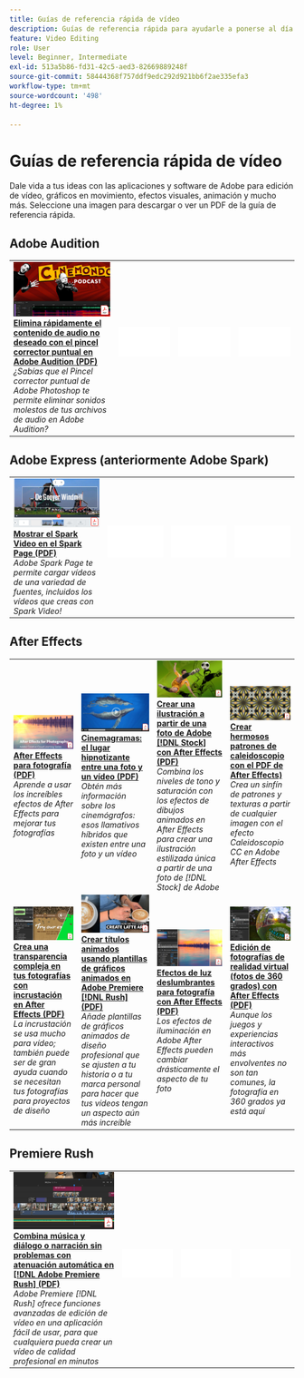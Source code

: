 ```yaml
---
title: Guías de referencia rápida de vídeo
description: Guías de referencia rápida para ayudarle a ponerse al día sobre los productos DVA de Adobe
feature: Video Editing
role: User
level: Beginner, Intermediate
exl-id: 513a5b86-fd31-42c5-aed3-82669889248f
source-git-commit: 58444368f757ddf9edc292d921bb6f2ae335efa3
workflow-type: tm+mt
source-wordcount: '498'
ht-degree: 1%

---
```


# Guías de referencia rápida de vídeo

Dale vida a tus ideas con las aplicaciones y software de Adobe para edición de vídeo, gráficos en movimiento, efectos visuales, animación y mucho más. Seleccione una imagen para descargar o ver un PDF de la guía de referencia rápida.

## Adobe Audition

<table>
<tr>
   <td>
      <a href="assets/QuicklyRemoveUnwantedAudioContentwiththeSpotHealingBrushinAdobeAudition.pdf" target="_blank">
         <img alt="Elimine rápidamente el contenido de audio no deseado con el pincel corrector puntual de Adobe Audition" src="assets/QuicklyRemoveUnwantedAudioContentwiththeSpotHealingBrushinAdobeAudition.jpg" />
      </a>
      <div>
      <a href="assets/QuicklyRemoveUnwantedAudioContentwiththeSpotHealingBrushinAdobeAudition.pdf" target="_blank"><strong>Elimina rápidamente el contenido de audio no deseado con el pincel corrector puntual en Adobe Audition (PDF)</strong></a>
      </div>
      <em>¿Sabías que el Pincel corrector puntual de Adobe Photoshop te permite eliminar sonidos molestos de tus archivos de audio en Adobe Audition?</em>
      <br>
  </td>
  <td>
    <img alt="Separador" src="../assets/Whitespacer.png" />
    <div>
    <br>
  </td>
  <td>
    <img alt="Separador" src="../assets/Whitespacer.png" />
    <div>
    <br>
  </td>
  <td>
    <img alt="Separador" src="../assets/Whitespacer.png" />
    <div>
    <br>
  </td>
</tr>
</table>

## Adobe Express (anteriormente Adobe Spark)

<table>
<tr>
<td>
   <a href="assets/ShowcaseyourSparkVideoinyourSparkPage.pdf" target="_blank">
      <img alt="Mostrar el Spark Video en el Spark Page" src="assets/ShowcaseyourSparkVideoinyourSparkPage.jpg" />
   </a>
    <div>
   <a href="assets/ShowcaseyourSparkVideoinyourSparkPage.pdf" target="_blank"><strong>Mostrar el Spark Video en el Spark Page (PDF)</strong></a>
    </div>
    <em>Adobe Spark Page te permite cargar vídeos de una variedad de fuentes, incluidos los vídeos que creas con Spark Video!</em>
    <br>
  </td>
  <td>
    <img alt="Separador" src="../assets/Whitespacer.png" />
    <div>
    <br>
  </td>
  <td>
    <img alt="Separador" src="../assets/Whitespacer.png" />
    <div>
    <br>
  </td>
  <td>
    <img alt="Separador" src="../assets/Whitespacer.png" />
    <div>
    <br>
  </td>
</tr>
</table>

## After Effects

<table>
<tr>
 <td>
   <a href="assets/AfterEffectsforPhotography.pdf" target="_blank">
      <img alt="After Effects para fotografía" src="assets/AfterEffectsforPhotography.jpg" />
   </a>
    <div>
   <a href="assets/AfterEffectsforPhotography.pdf" target="_blank"><strong>After Effects para fotografía (PDF)</strong></a>
    </div>
    <em>Aprende a usar los increíbles efectos de After Effects para mejorar tus fotografías</em>
    <br>
  </td>
  <td>
   <a href="assets/CinemagraphsTheMesmerizingPlaceBetweenaPhotoandaVideo.pdf" target="_blank">
      <img alt="Cine: el fascinante lugar entre una foto y un vídeo" src="assets/CinemagraphsTheMesmerizingPlaceBetweenaPhotoandaVideo.jpg" />
   </a>
    <div>
   <a href="assets/CinemagraphsTheMesmerizingPlaceBetweenaPhotoandaVideo.pdf" target="_blank"><strong>Cinemagramas: el lugar hipnotizante entre una foto y un vídeo (PDF)</strong></a>
    </div>
    <em>Obtén más información sobre los cinemógrafos: esos llamativos híbridos que existen entre una foto y un vídeo</em>
    <br>
  </td>
  <td>
   <a href="assets/CreateanIllustrationfromanAdobeStockPhotowithAfterEffects.pdf" target="_blank">
      <img alt="Crear una ilustración a partir de una foto de Adobe [!DNL Stock] con After Effects" src="assets/CreateanIllustrationfromanAdobeStockPhotowithAfterEffects.jpg" />
   </a>
    <div>
   <a href="assets/CreateanIllustrationfromanAdobeStockPhotowithAfterEffects.pdf" target="_blank"><strong>Crear una ilustración a partir de una foto de Adobe [!DNL Stock] con After Effects (PDF)</strong></a>
    </div>
    <em>Combina los niveles de tono y saturación con los efectos de dibujos animados en After Effects para crear una ilustración estilizada única a partir de una foto de [!DNL Stock] de Adobe</em>
    <br>
  </td>
   <td>
   <a href="assets/CreateBeautifulKaleidoscopePatternswithAfterEffects.pdf" target="_blank">
      <img alt="Crea bellos patrones de caleidoscopio con After Effects" src="assets/CreateBeautifulKaleidoscopePatternswithAfterEffects.jpg" />
   </a>
    <div>
   <a href="assets/CreateBeautifulKaleidoscopePatternswithAfterEffects.pdf" target="_blank"><strong>Crear hermosos patrones de caleidoscopio con el PDF de After Effects)</strong></a>
    </div>
    <em>Crea un sinfín de patrones y texturas a partir de cualquier imagen con el efecto Caleidoscopio CC en Adobe After Effects</em>
    <br>
  </td>
</tr>
<tr>
<td>
   <a href="assets/CreateIntricateTransparencyinyourPhotographswithKeyinginAfterEffects.pdf" target="_blank">
      <img alt="Cree una transparencia intrincada en sus fotografías con la incrustación en After Effects" src="assets/CreateIntricateTransparencyinyourPhotographswithKeyinginAfterEffects.jpg" />
   </a>
    <div>
   <a href="assets/CreateIntricateTransparencyinyourPhotographswithKeyinginAfterEffects.pdf" target="_blank"><strong>Crea una transparencia compleja en tus fotografías con incrustación en After Effects (PDF)</strong></a>
    </div>
    <em>La incrustación se usa mucho para vídeo; también puede ser de gran ayuda cuando se necesitan tus fotografías para proyectos de diseño</em>
    <br>
  </td>
 <td>
   <a href="assets/CreateAnimatedTitlesUsingMotionGraphicsTemplatesinAdobePremiereRush.pdf" target="_blank">
      <img alt="Creación de títulos animados con plantillas de gráficos animados en Adobe Premiere [!DNL Rush]" src="assets/CreateAnimatedTitlesUsingMotionGraphicsTemplatesinAdobePremiereRush.jpg" />
   </a>
    <div>
   <a href="assets/CreateAnimatedTitlesUsingMotionGraphicsTemplatesinAdobePremiereRush.pdf" target="_blank"><strong>Crear títulos animados usando plantillas de gráficos animados en Adobe Premiere [!DNL Rush] (PDF)</strong></a>
    </div>
    <em>Añade plantillas de gráficos animados de diseño profesional que se ajusten a tu historia o a tu marca personal para hacer que tus vídeos tengan un aspecto aún más increíble</em>
    <br>
  </td>
  <td>
      <a href="assets/DazzlingLightEffectsforPhotographywithAfterEffects.pdf" target="_blank">
         <img alt="Efectos de luz deslumbrantes para fotografías con After Effects" src="assets/DazzlingLightEffectsforPhotographywithAfterEffects.jpg" />
      </a>
      <div>
      <a href="assets/DazzlingLightEffectsforPhotographywithAfterEffects.pdf" target="_blank"><strong>Efectos de luz deslumbrantes para fotografía con After Effects (PDF)</strong></a>
      </div>
      <em>Los efectos de iluminación en Adobe After Effects pueden cambiar drásticamente el aspecto de tu foto</em>
      <br>
  </td>
  <td>
      <a href="assets/EditingVRPhotography360photoswithAfterEffects.pdf" target="_blank">
         <img alt="Edición de fotografías de realidad virtual (fotos de 360 grados) con After Effects" src="assets/EditingVRPhotography360photoswithAfterEffects.jpg" />
      </a>
      <div>
      <a href="assets/EditingVRPhotography360photoswithAfterEffects.pdf" target="_blank"><strong>Edición de fotografías de realidad virtual (fotos de 360 grados) con After Effects (PDF)</strong></a>
      </div>
      <em>Aunque los juegos y experiencias interactivos más envolventes no son tan comunes, la fotografía en 360 grados ya está aquí</em>
      <br>
  </td>
</tr>
</table>

## Premiere Rush

<table>
<tr>
   <td>
      <a href="assets/SmoothlyCombineMusicandDialogueorNarrationwithAutoduckinginAdobePremiereRush.pdf" target="_blank">
         <img alt="Combinación fluida de música, diálogo o narración con atenuación automática en Adobe Premiere [!DNL Rush]" src="assets/SmoothlyCombineMusicandDialogueorNarrationwithAutoduckinginAdobePremiereRush.jpg" />
      </a>
      <div>
      <a href="assets/SmoothlyCombineMusicandDialogueorNarrationwithAutoduckinginAdobePremiereRush.pdf" target="_blank"><strong>Combina música y diálogo o narración sin problemas con atenuación automática en [!DNL Adobe Premiere Rush] (PDF)</strong></a>
      </div>
      <em>Adobe Premiere [!DNL Rush] ofrece funciones avanzadas de edición de vídeo en una aplicación fácil de usar, para que cualquiera pueda crear un vídeo de calidad profesional en minutos</em>
      <br>
  </td>
  <td>
    <img alt="Separador" src="../assets/Whitespacer.png" />
    <div>
    <br>
  </td>
  <td>
    <img alt="Separador" src="../assets/Whitespacer.png" />
    <div>
    <br>
  </td>
  <td>
    <img alt="Separador" src="../assets/Whitespacer.png" />
    <div>
    <br>
  </td>
</tr>
</table>
